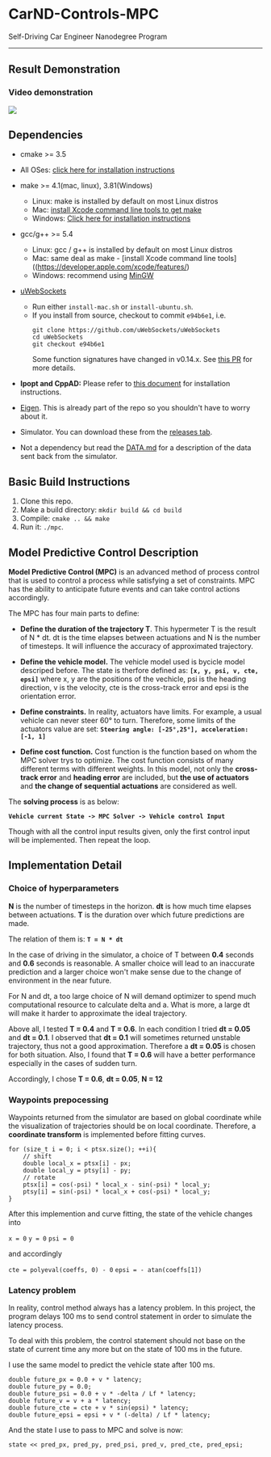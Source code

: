 # CarND-Controls-MPC
Self-Driving Car Engineer Nanodegree Program

---

## Result Demonstration
### Video demonstration

[![](https://img.youtube.com/vi/8qw0ykeOhuI/0.jpg)](https://youtu.be/8qw0ykeOhuI)


## Dependencies

* cmake >= 3.5
 * All OSes: [click here for installation instructions](https://cmake.org/install/)
* make >= 4.1(mac, linux), 3.81(Windows)
  * Linux: make is installed by default on most Linux distros
  * Mac: [install Xcode command line tools to get make](https://developer.apple.com/xcode/features/)
  * Windows: [Click here for installation instructions](http://gnuwin32.sourceforge.net/packages/make.htm)
* gcc/g++ >= 5.4
  * Linux: gcc / g++ is installed by default on most Linux distros
  * Mac: same deal as make - [install Xcode command line tools]((https://developer.apple.com/xcode/features/)
  * Windows: recommend using [MinGW](http://www.mingw.org/)
* [uWebSockets](https://github.com/uWebSockets/uWebSockets)
  * Run either `install-mac.sh` or `install-ubuntu.sh`.
  * If you install from source, checkout to commit `e94b6e1`, i.e.
    ```
    git clone https://github.com/uWebSockets/uWebSockets
    cd uWebSockets
    git checkout e94b6e1
    ```
    Some function signatures have changed in v0.14.x. See [this PR](https://github.com/udacity/CarND-MPC-Project/pull/3) for more details.

* **Ipopt and CppAD:** Please refer to [this document](https://github.com/udacity/CarND-MPC-Project/blob/master/install_Ipopt_CppAD.md) for installation instructions.
* [Eigen](http://eigen.tuxfamily.org/index.php?title=Main_Page). This is already part of the repo so you shouldn't have to worry about it.
* Simulator. You can download these from the [releases tab](https://github.com/udacity/self-driving-car-sim/releases).
* Not a dependency but read the [DATA.md](./DATA.md) for a description of the data sent back from the simulator.


## Basic Build Instructions

1. Clone this repo.
2. Make a build directory: `mkdir build && cd build`
3. Compile: `cmake .. && make`
4. Run it: `./mpc`.


## Model Predictive Control Description
**Model Predictive Control (MPC)** is an advanced method of process control that is used to control a process while satisfying a set of constraints. MPC has the ability to anticipate future events and can take control actions accordingly.

The MPC has four main parts to define:

- **Define the duration of the trajectory **T****. This hypermeter T is the result of N * dt. dt is the time elapses between actuations and N is the number of timesteps. It will influence the accuracy of approximated trajectory.

- **Define the vehicle model.** The vehicle model used is bycicle model descriped before. The state is therfore defined as: **`[x, y, psi, v, cte, epsi]`** where x, y are the positions of the vechicle, psi is the heading direction, v is the velocity, cte is the cross-track error and epsi is the orientation error.

- **Define constraints.** In reality, actuators have limits. For example, a usual vehicle can never steer 60° to turn. Therefore, some limits of the actuators value are set: **`Steering angle: [-25°,25°], acceleration: [-1, 1]`**

- **Define cost function.** Cost function is the function based on whom the MPC solver trys to optimize. The cost function consists of many different terms with different weights. In this model, not only the **cross-track error** and **heading error** are included, but **the use of actuators** and **the change of sequential actuations** are considered as well.


The **solving process** is as below:

**`Vehicle current State -> MPC Solver -> Vehicle control Input`**

Though with all the control input results given, only the first control input will be implemented. Then repeat the loop.



## Implementation Detail 

### Choice of hyperparameters
**N** is the number of timesteps in the horizon. **dt** is how much time elapses between actuations. **T** is the duration over which future predictions are made. 

The relation of them is: **`T = N * dt`**

In the case of driving in the simulator, a choice of T between **0.4** seconds and **0.6** seconds is reasonable. A smaller choice will lead to an inaccurate prediction and a larger choice won't make sense due to the change of environment in the near future.

For N and dt, a too large choice of N will demand optimizer to spend much computational resource to calculate delta and a. What is more, a large dt will make it harder to approximate the ideal trajectory.

Above all, I tested **T = 0.4** and **T = 0.6**. In each condition I tried **dt = 0.05** and **dt = 0.1**. I observed that **dt = 0.1** will sometimes returned unstable trajectory, thus not a good approximation. Therefore a **dt = 0.05** is chosen for both situation. Also, I found that **T = 0.6** will have a better performance especially in the cases of sudden turn. 

Accordingly, I chose **T = 0.6**, **dt = 0.05**, **N = 12**


### Waypoints prepocessing
Waypoints returned from the simulator are based on global coordinate while the visualization of trajectories should be on local coordinate. Therefore, a **coordinate transform** is implemented before fitting curves.

	for (size_t i = 0; i < ptsx.size(); ++i){
		// shift
		double local_x = ptsx[i] - px;
		double local_y = ptsy[i] - py;
		// rotate
        ptsx[i] = cos(-psi) * local_x - sin(-psi) * local_y;
        ptsy[i] = sin(-psi) * local_x + cos(-psi) * local_y;
    }

After this implemention and curve fitting, the state of the vehicle changes into 

`x = 0` `y = 0` `psi = 0` 

and accordingly 

`cte = polyeval(coeffs, 0) - 0`
`epsi = - atan(coeffs[1])`


### Latency problem
In reality, control method always has a latency problem. In this project, the program delays 100 ms to send control statement in order to simulate the latency process.

To deal with this problem, the control statement should not base on the state of current time any more but on the state of 100 ms in the future.

I use the same model to predict the vehicle state after 100 ms.

	double future_px = 0.0 + v * latency;
	double future_py = 0.0;
	double future_psi = 0.0 + v * -delta / Lf * latency;
	double future_v = v + a * latency;
	double future_cte = cte + v * sin(epsi) * latency;
	double future_epsi = epsi + v * (-delta) / Lf * latency;

And the state I use to pass to MPC and solve is now:

`state << pred_px, pred_py, pred_psi, pred_v, pred_cte, pred_epsi;`